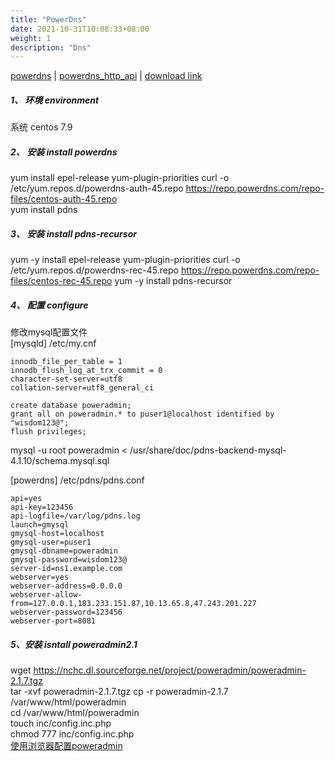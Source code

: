 ```yaml
---
title: "PowerDns"
date: 2021-10-31T10:08:33+08:00
weight: 1
description: "Dns"
---
```


[powerdns](https://doc.powerdns.com/) |
[powerdns_http_api](https://doc.powerdns.com/authoritative/http-api/index.html) |
[download link](https://repo.powerdns.com/)

##### 1、 环境 environment  
系统 centos 7.9

##### 2、 安装 install  powerdns
yum install epel-release yum-plugin-priorities 
curl -o /etc/yum.repos.d/powerdns-auth-45.repo https://repo.powerdns.com/repo-files/centos-auth-45.repo   
yum install pdns  


##### 3、 安装 install pdns-recursor   
yum -y install epel-release yum-plugin-priorities
curl -o /etc/yum.repos.d/powerdns-rec-45.repo https://repo.powerdns.com/repo-files/centos-rec-45.repo
yum -y install pdns-recursor

##### 4、 配置 configure  
修改mysql配置文件  
[mysqld] /etc/my.cnf  
```
innodb_file_per_table = 1 
innodb_flush_log_at_trx_commit = 0
character-set-server=utf8
collation-server=utf8_general_ci
```
```
create database poweradmin;  
grant all on poweradmin.* to puser1@localhost identified by "wisdom123@";  
flush privileges;
```  

mysql -u root poweradmin < /usr/share/doc/pdns-backend-mysql-4.1.10/schema.mysql.sql

[powerdns]  /etc/pdns/pdns.conf
```
api=yes
api-key=123456
api-logfile=/var/log/pdns.log
launch=gmysql
gmysql-host=localhost
gmysql-user=puser1
gmysql-dbname=poweradmin
gmysql-password=wisdom123@
server-id=ns1.example.com
webserver=yes
webserver-address=0.0.0.0
webserver-allow-from=127.0.0.1,183.233.151.87,10.13.65.8,47.243.201.227
webserver-password=123456
webserver-port=8081
```

##### 5、安装 isntall poweradmin2.1  
wget https://nchc.dl.sourceforge.net/project/poweradmin/poweradmin-2.1.7.tgz  
tar -xvf poweradmin-2.1.7.tgz
cp -r poweradmin-2.1.7 /var/www/html/poweradmin  
cd /var/www/html/poweradmin  
touch inc/config.inc.php  
chmod 777 inc/config.inc.php  
[使用浏览器配置poweradmin](http://ip/poweradmin/install/)